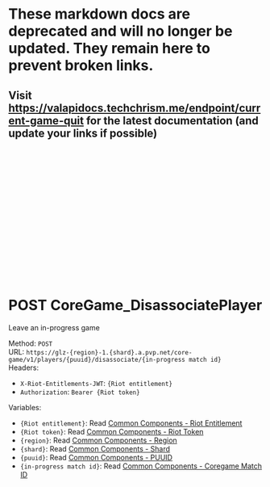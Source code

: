 <!--

This file is automatically generated!
Do not edit it directly!
See https://github.com/techchrism/valorant-api-docs/blob/trunk/contributing.md for more information.

-->

# These markdown docs are deprecated and will no longer be updated. They remain here to prevent broken links.
## Visit <https://valapidocs.techchrism.me/endpoint/current-game-quit> for the latest documentation (and update your links if possible)
<br><br><br><br><br><br><br><br><br><br><br><br><br><br><br>
# POST CoreGame_DisassociatePlayer

Leave an in-progress game  


Method: `POST`  
URL: `https://glz-{region}-1.{shard}.a.pvp.net/core-game/v1/players/{puuid}/disassociate/{in-progress match id}`  
Headers:
 - `X-Riot-Entitlements-JWT`: `{Riot entitlement}`
 - `Authorization`: `Bearer {Riot token}`

Variables:
 - `{Riot entitlement}`: Read [Common Components - Riot Entitlement](../common-components.md#riot-entitlement)
 - `{Riot token}`: Read [Common Components - Riot Token](../common-components.md#riot-token)
 - `{region}`: Read [Common Components - Region](../common-components.md#region)
 - `{shard}`: Read [Common Components - Shard](../common-components.md#shard)
 - `{puuid}`: Read [Common Components - PUUID](../common-components.md#puuid)
 - `{in-progress match id}`: Read [Common Components - Coregame Match ID](../common-components.md#coregame-match-id)

